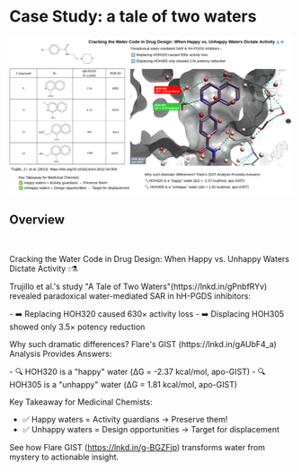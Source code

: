 # Case Study: a tale of two waters
<img src="https://github.com/gkxiao/waters/blob/main/a-tale-of-two-waters/the-tale-of-two-waters-blog-post-cover.png">

## Overview
​<p>Cracking the Water Code in Drug Design: When Happy vs. Unhappy Waters Dictate Activity 💧⚗️​</p>

<p>Trujillo et al.'s study "A Tale of Two Waters"(https://lnkd.in/gPnbfRYv) revealed paradoxical water-mediated SAR in hH-PGDS inhibitors:</p>
- ➡️ Replacing HOH320 caused 630× activity loss</li>
- ➡️ Displacing HOH305 showed only 3.5× potency reduction</li>
<p>Why such dramatic differences? Flare's GIST (https://lnkd.in/gAUbF4_a) Analysis Provides Answers:</p>
- 🔍 HOH320 is a "happy" water (ΔG = -2.37 kcal/mol, apo-GIST)
- 🔍 HOH305 is a "unhappy" water (ΔG = 1.81 kcal/mol, apo-GIST)

Key Takeaway for Medicinal Chemists:​​
- ✅ ​​Happy waters​​ = Activity guardians → Preserve them!
- ✅ ​​Unhappy waters​​ = Design opportunities → Target for displacement

See how ​Flare GIST (https://lnkd.in/g-BGZFjp) transforms water from mystery to actionable insight.
